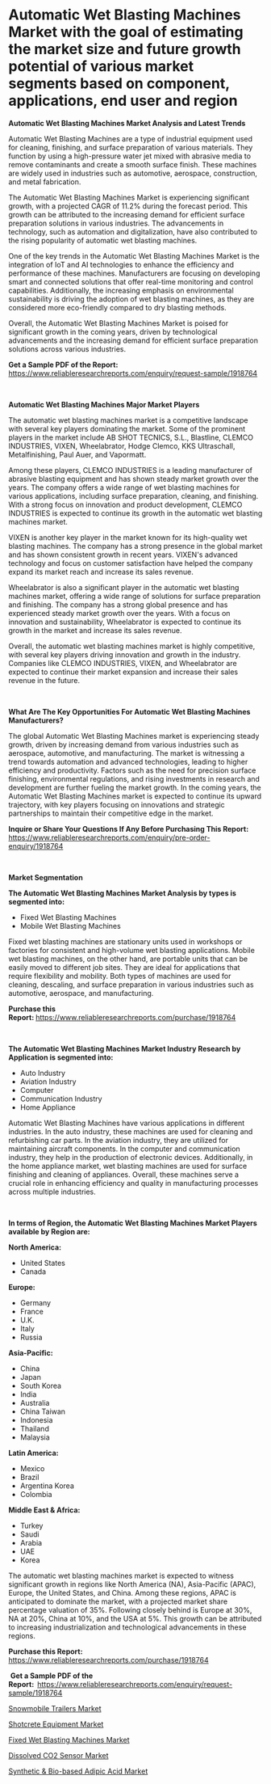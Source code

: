 <p><h1>Automatic Wet Blasting Machines Market with the goal of estimating the market size and future growth potential of various market segments based on component, applications, end user and region</h1></p><p><strong>Automatic Wet Blasting Machines Market Analysis and Latest Trends</strong></p>
<p><p>Automatic Wet Blasting Machines are a type of industrial equipment used for cleaning, finishing, and surface preparation of various materials. They function by using a high-pressure water jet mixed with abrasive media to remove contaminants and create a smooth surface finish. These machines are widely used in industries such as automotive, aerospace, construction, and metal fabrication.</p><p>The Automatic Wet Blasting Machines Market is experiencing significant growth, with a projected CAGR of 11.2% during the forecast period. This growth can be attributed to the increasing demand for efficient surface preparation solutions in various industries. The advancements in technology, such as automation and digitalization, have also contributed to the rising popularity of automatic wet blasting machines.</p><p>One of the key trends in the Automatic Wet Blasting Machines Market is the integration of IoT and AI technologies to enhance the efficiency and performance of these machines. Manufacturers are focusing on developing smart and connected solutions that offer real-time monitoring and control capabilities. Additionally, the increasing emphasis on environmental sustainability is driving the adoption of wet blasting machines, as they are considered more eco-friendly compared to dry blasting methods.</p><p>Overall, the Automatic Wet Blasting Machines Market is poised for significant growth in the coming years, driven by technological advancements and the increasing demand for efficient surface preparation solutions across various industries.</p></p>
<p><strong>Get a Sample PDF of the Report:&nbsp;</strong> <a href="https://www.reliableresearchreports.com/enquiry/request-sample/1918764">https://www.reliableresearchreports.com/enquiry/request-sample/1918764</a></p>
<p>&nbsp;</p>
<p><strong>Automatic Wet Blasting Machines Major Market Players</strong></p>
<p><p>The automatic wet blasting machines market is a competitive landscape with several key players dominating the market. Some of the prominent players in the market include AB SHOT TECNICS, S.L., Blastline, CLEMCO INDUSTRIES, VIXEN, Wheelabrator, Hodge Clemco, KKS Ultraschall, Metalfinishing, Paul Auer, and Vapormatt.</p><p>Among these players, CLEMCO INDUSTRIES is a leading manufacturer of abrasive blasting equipment and has shown steady market growth over the years. The company offers a wide range of wet blasting machines for various applications, including surface preparation, cleaning, and finishing. With a strong focus on innovation and product development, CLEMCO INDUSTRIES is expected to continue its growth in the automatic wet blasting machines market.</p><p>VIXEN is another key player in the market known for its high-quality wet blasting machines. The company has a strong presence in the global market and has shown consistent growth in recent years. VIXEN's advanced technology and focus on customer satisfaction have helped the company expand its market reach and increase its sales revenue.</p><p>Wheelabrator is also a significant player in the automatic wet blasting machines market, offering a wide range of solutions for surface preparation and finishing. The company has a strong global presence and has experienced steady market growth over the years. With a focus on innovation and sustainability, Wheelabrator is expected to continue its growth in the market and increase its sales revenue.</p><p>Overall, the automatic wet blasting machines market is highly competitive, with several key players driving innovation and growth in the industry. Companies like CLEMCO INDUSTRIES, VIXEN, and Wheelabrator are expected to continue their market expansion and increase their sales revenue in the future.</p></p>
<p>&nbsp;</p>
<p><strong>What Are The Key Opportunities For Automatic Wet Blasting Machines Manufacturers?</strong></p>
<p><p>The global Automatic Wet Blasting Machines market is experiencing steady growth, driven by increasing demand from various industries such as aerospace, automotive, and manufacturing. The market is witnessing a trend towards automation and advanced technologies, leading to higher efficiency and productivity. Factors such as the need for precision surface finishing, environmental regulations, and rising investments in research and development are further fueling the market growth. In the coming years, the Automatic Wet Blasting Machines market is expected to continue its upward trajectory, with key players focusing on innovations and strategic partnerships to maintain their competitive edge in the market.</p></p>
<p><strong>Inquire or Share Your Questions If Any Before Purchasing This Report:</strong> <a href="https://www.reliableresearchreports.com/enquiry/pre-order-enquiry/1918764">https://www.reliableresearchreports.com/enquiry/pre-order-enquiry/1918764</a></p>
<p>&nbsp;</p>
<p><strong>Market Segmentation</strong></p>
<p><strong>The Automatic Wet Blasting Machines Market Analysis by types is segmented into:</strong></p>
<p><ul><li>Fixed Wet Blasting Machines</li><li>Mobile Wet Blasting Machines</li></ul></p>
<p><p>Fixed wet blasting machines are stationary units used in workshops or factories for consistent and high-volume wet blasting applications. Mobile wet blasting machines, on the other hand, are portable units that can be easily moved to different job sites. They are ideal for applications that require flexibility and mobility. Both types of machines are used for cleaning, descaling, and surface preparation in various industries such as automotive, aerospace, and manufacturing.</p></p>
<p><strong>Purchase this Report:&nbsp;</strong><a href="https://www.reliableresearchreports.com/purchase/1918764">https://www.reliableresearchreports.com/purchase/1918764</a></p>
<p>&nbsp;</p>
<p><strong>The Automatic Wet Blasting Machines Market Industry Research by Application is segmented into:</strong></p>
<p><ul><li>Auto Industry</li><li>Aviation Industry</li><li>Computer</li><li>Communication Industry</li><li>Home Appliance</li></ul></p>
<p><p>Automatic Wet Blasting Machines have various applications in different industries. In the auto industry, these machines are used for cleaning and refurbishing car parts. In the aviation industry, they are utilized for maintaining aircraft components. In the computer and communication industry, they help in the production of electronic devices. Additionally, in the home appliance market, wet blasting machines are used for surface finishing and cleaning of appliances. Overall, these machines serve a crucial role in enhancing efficiency and quality in manufacturing processes across multiple industries.</p></p>
<p>&nbsp;</p>
<p><strong>In terms of Region, the Automatic Wet Blasting Machines Market Players available by Region are:</strong></p>
<p>
    <p> <strong> North America: </strong>
        <ul>
            <li>United States</li>
            <li>Canada</li>
        </ul>
        </p> 
    <p> <strong> Europe: </strong>
        <ul>
            <li>Germany</li>
            <li>France</li>
            <li>U.K.</li>
            <li>Italy</li>
            <li>Russia</li>
        </ul>
        </p> 
    <p> <strong> Asia-Pacific: </strong>
        <ul>
            <li>China</li>
            <li>Japan</li>
            <li>South Korea</li>
            <li>India</li>
            <li>Australia</li>
            <li>China Taiwan</li>
            <li>Indonesia</li>
            <li>Thailand</li>
            <li>Malaysia</li>
        </ul>
        </p> 
    <p> <strong> Latin America: </strong>
        <ul>
            <li>Mexico</li>
            <li>Brazil</li>
            <li>Argentina Korea</li>
            <li>Colombia</li>
        </ul>
        </p> 
    <p> <strong> Middle East & Africa: </strong>
        <ul>
            <li>Turkey</li>
            <li>Saudi</li>
            <li>Arabia</li>
            <li>UAE</li>
            <li>Korea</li>
        </ul>
    </p>
    </p>
<p><p>The automatic wet blasting machines market is expected to witness significant growth in regions like North America (NA), Asia-Pacific (APAC), Europe, the United States, and China. Among these regions, APAC is anticipated to dominate the market, with a projected market share percentage valuation of 35%. Following closely behind is Europe at 30%, NA at 20%, China at 10%, and the USA at 5%. This growth can be attributed to increasing industrialization and technological advancements in these regions.</p></p>
<p><strong>Purchase this Report: </strong><a href="https://www.reliableresearchreports.com/purchase/1918764">https://www.reliableresearchreports.com/purchase/1918764</a></p>
<p>&nbsp;<strong>Get a Sample PDF of the Report:&nbsp;&nbsp;</strong><a href="https://www.reliableresearchreports.com/enquiry/request-sample/1918764">https://www.reliableresearchreports.com/enquiry/request-sample/1918764</a></p>
<p><strong></strong></p>
<p><p><a href="https://view.publitas.com/reportprime-1/snowmobile-trailers-market-growth-market-trends-covid-19-impact-and-forecasts-for-period-from-2024-2031/">Snowmobile Trailers Market</a></p><p><a href="https://gentle-editor-9db.notion.site/Shotcrete-Equipment-Market-Research-Report-Forecasted-for-Period-from-2024-2031-by-Market-Type-M-da65bab497994799aa6038c8151015e4">Shotcrete Equipment Market</a></p><p><a href="https://github.com/jsmusil/Market-Research-Report-List-2/blob/main/fixed-wet-blasting-machines-market.md">Fixed Wet Blasting Machines Market</a></p><p><a href="https://view.publitas.com/reportprime-1/dissolved-co2-sensor-market-size-2024-2031-global-industrial-analysis-key-geographical-regions-market-share-top-key-players-product-types-and-forecast-research-report/">Dissolved CO2 Sensor Market</a></p><p><a href="https://frill-swim-3cd.notion.site/Synthetic-Bio-based-Adipic-Acid-Market-Provides-a-Comprehensive-Analysis-Including-a-Macro-Overvie-83402fb6c14942e48f8214a7f249f4d8">Synthetic & Bio-based Adipic Acid Market</a></p></p>